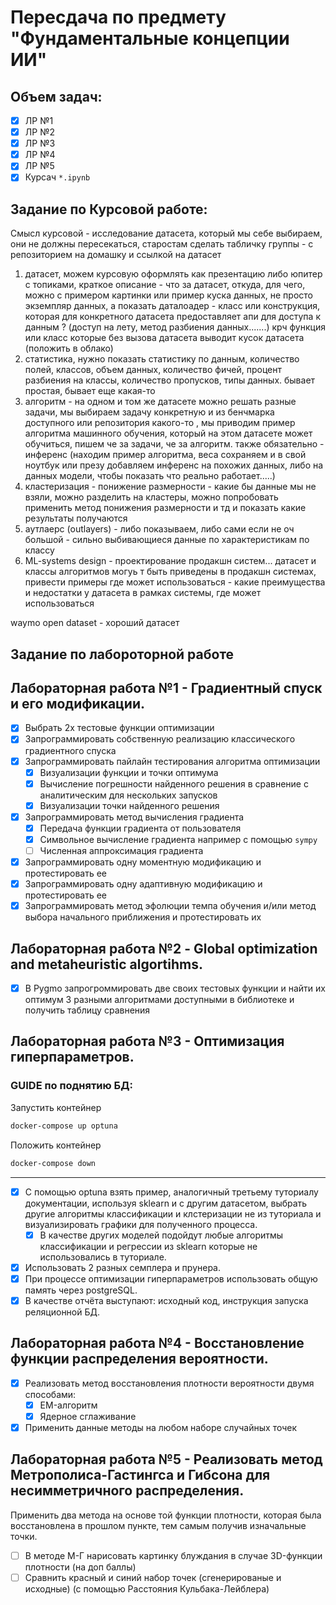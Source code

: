 # Пересдача по предмету "Фундаментальные концепции ИИ"

## Объем задач:
- [X] ЛР №1
- [X] ЛР №2
- [X] ЛР №3
- [X] ЛР №4
- [X] ЛР №5
- [X] Курсач `*.ipynb`

## Задание по Курсовой работе: 
Смысл курсовой - исследование датасета, который мы себе выбираем, они не должны пересекаться, старостам сделать табличку группы - с репозиторием на домашку и ссылкой на датасет
1. датасет, можем курсовую оформлять как презентацию либо юпитер с топиками, краткое описание - что за датасет, откуда, для чего, можно с примером картинки или пример куска данных, не просто экземпляр данных, а показать даталоадер - класс или конструкция, которая для конкретного датасета предоставляет апи для доступа к данным ? (доступ на лету, метод разбиения данных.......) крч функция или класс которые без вызова датасета выводит кусок датасета (положить в облако)
2. статистика, нужно показать статистику по данным, количество полей, классов, объем данных, количество фичей, процент разбиения на классы, количество пропусков, типы данных. бывает простая, бывает еще какая-то 
3. алгоритм - на одном и том же датасете можно решать разные задачи, мы выбираем задачу конкретную и из бенчмарка доступного или репозитория какого-то , мы приводим пример алгоритма машинного обучения, который на этом датасете может обучиться, пишем че за задачи, че за алгоритм. также обязательно - инференс (находим пример алгоритма, веса сохраняем и в свой ноутбук или презу добавляем инференс на похожих данных, либо на данных модели, чтобы показать что реально работает.....)
4. кластеризация - понижение размерности - какие бы данные мы не взяли, можно разделить на кластеры, можно попробовать применить метод понижения размерности и тд и показать какие результаты получаются
5. аутлаерс (outlayers) - либо показываем, либо сами если не оч большой - сильно выбивающиеся данные по характеристикам по классу
6. ML-systems design - проектирование продакшн систем... датасет и классы алгоритмов могуь т быть приведены в продакшн системах, привести примеры где может использоваться - какие преимущества и недостатки у датасета в рамках системы, где может использоваться 

waymo open dataset - хороший датасет

## Задание по лабороторной работе

## Лабораторная работа №1 - Градиентный спуск и его модификации.

- [X] Выбрать 2x тестовые функции оптимизации
- [X] Запрограммировать собственную реализацию классического градиентного спуска
- [X] Запрограммировать пайлайн тестирования алгоритма оптимизации
  - [X] Визуализации функции и точки оптимума
  - [X] Вычисление погрешности найденного решения в сравнение с аналитическим для нескольких запусков
  - [X] Визуализации точки найденного решения
- [X] Запрограммировать метод вычисления градиента
  - [X] Передача функции градиента от пользователя
  - [X] Символьное вычисление градиента например с помощью `sympy`
  - [ ] Численная аппроксимация градиента
- [X] Запрограммировать одну моментную модификацию и протестировать ее
- [X] Запрограммировать одну адаптивную модификацию и протестировать ее
- [X] Запрограммировать метод эфолюции темпа обучения и/или метод выбора начального приближения и протестировать их

## Лабораторная работа №2 - Global optimization and metaheuristic algortihms.

- [X] В Pygmo запрогроммировать две своих тестовых функции и найти их оптимум 3 разными алгоритмами доступными в библиотеке и получить таблицу сравнения

## Лабораторная работа №3 - Оптимизация гиперпараметров.

### GUIDE по поднятию БД:

Запустить контейнер

```bash
docker-compose up optuna
```

Положить контейнер

```bash
docker-compose down
```

---

- [X] С помощью optuna взять пример, аналогичный третьему туториалу документации, используя sklearn и с другим датасетом, выбрать другие алгоритмы классификации и клстеризации не из туториала и визуализировать графики для полученного процесса.
  - [X] В качестве других моделей подойдут любые алгоритмы классификации и регрессии из sklearn которые не использовались в туториале.
- [X] Использовать 2 разных семплера и прунера.
- [X] При процессе оптимизации гиперпараметров использовать общую память через postgreSQL.
- [X] В качестве отчёта выступают: исходный код, инструкция запуска реляционной БД.

## Лабораторная работа №4 - Восстановление функции распределения вероятности.

- [X] Реализовать метод восстановления плотности вероятности двумя способами:
    - [X] EM-алгоритм
    - [X] Ядерное сглаживание
- [X] Применить данные методы на любом наборе случайных точек

## Лабораторная работа №5 - Реализовать метод Метрополиса-Гастингса и Гибсона для несимметричного распределения.

Применить два метода на основе той функции плотности, которая была восстановлена в прошлом пункте, тем самым получив изначальные точки.

- [ ] В методе М-Г нарисовать картинку блуждания в случае 3D-функции плотности (на доп баллы)
- [ ] Сравнить красный и синий набор точек (сгенерированые и исходные) (с помощью Расстояния Кульбака-Лейблера)